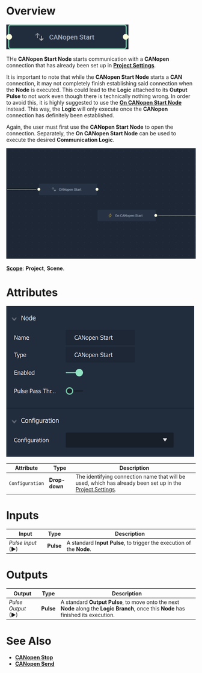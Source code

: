 # Overview

![The CANopen Start Node.](../../../.gitbook/assets/canopenstart.png)

THe **CANopen Start Node** starts communication with a **CANopen** connection that has already been set up in [**Project Settings**](../../../modules/project-settings/CANopen.md).

It is important to note that while the **CANopen Start Node** starts a **CAN** connection, it may not completely finish establishing said connection when the **Node** is executed. This could lead to the **Logic** attached to its **Output Pulse** to not work even though there is technically nothing wrong. In order to avoid this, it is highly suggested to use the [**On CANopen Start Node**](events/oncanopenstart.md) instead. This way, the **Logic** will only execute once the **CANopen** connection has definitely been established.

Again, the user must first use the **CANopen Start Node** to open the connection. Separately, the **On CANopen Start Node** can be used to execute the desired **Communication Logic**.

![CANopen Start and On CANopen Start Configuration.](../../../.gitbook/assets/canopenstartexample.png)

[**Scope**](../overview.md#scopes): **Project**, **Scene**.

# Attributes

![The CANopen Start Node Attributes.](../../../.gitbook/assets/canopenstartatts.png)

|Attribute|Type|Description|
|---|---|---|
|`Configuration`|**Drop-down**|The identifying connection name that will be used, which has already been set up in the [Project Settings](../../../modules/project-settings/CANopen.md).|

# Inputs

|Input|Type|Description|
|---|---|---|
|*Pulse Input* (►)|**Pulse**|A standard **Input Pulse**, to trigger the execution of the **Node**.|

# Outputs

|Output|Type|Description|
|---|---|---|
|*Pulse Output* (►)|**Pulse**|A standard **Output Pulse**, to move onto the next **Node** along the **Logic Branch**, once this **Node** has finished its execution.|

# See Also

* [**CANopen Stop**](canopenstop.md)
* [**CANopen Send**](canopensend.md)


